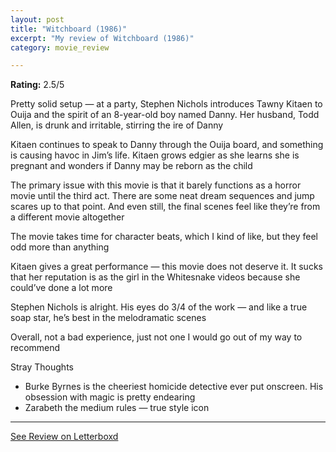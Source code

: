 ```yaml
---
layout: post
title: "Witchboard (1986)"
excerpt: "My review of Witchboard (1986)"
category: movie_review

---
```


**Rating:** 2.5/5

Pretty solid setup — at a party, Stephen Nichols introduces Tawny Kitaen to Ouija and the spirit of an 8-year-old boy named Danny. Her husband, Todd Allen, is drunk and irritable, stirring the ire of Danny

Kitaen continues to speak to Danny through the Ouija board, and something is causing havoc in Jim’s life. Kitaen grows edgier as she learns she is pregnant and wonders if Danny may be reborn as the child

The primary issue with this movie is that it barely functions as a horror movie until the third act. There are some neat dream sequences and jump scares up to that point. And even still, the final scenes feel like they’re from a different movie altogether

The movie takes time for character beats, which I kind of like, but they feel odd more than anything 

Kitaen gives a great performance — this movie does not deserve it. It sucks that her reputation is as the girl in the Whitesnake videos because she could’ve done a lot more 

Stephen Nichols is alright. His eyes do 3/4 of the work — and like a true soap star, he’s best in the melodramatic scenes

Overall, not a bad experience, just not one I would go out of my way to recommend 

Stray Thoughts
* Burke Byrnes is the cheeriest homicide detective ever put onscreen. His obsession with magic is pretty endearing
* Zarabeth the medium rules — true style icon

<hr>

[See Review on Letterboxd](https://boxd.it/4dwEbV)
